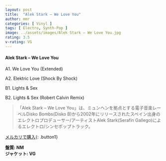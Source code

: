 ```yaml
---
layout: post
title:  "Alek Stark – We Love You"
author: mmr
categories: [ Vinyl ]
tags: [ Electro, Synth-Pop ]
image: ../assets/images/Alek Stark – We Love You.jpg
rating: 3.5
v-rating: VG
---
```


#### Alek Stark – We Love You

A1. We Love You (Extended)

A2. Elektric Love (Shock By Shock)

B1. Lights & Sex

B2. Lights & Sex (Robert Calvin Remix)

> 「Alek Stark – We Love You」は、ミュンヘンを拠点とする電子音楽レーベルDisko Bombs(Disko B)から2002年にリリースされたスペイン出身のエレクトロプロデューサー/アーティストAlek Stark(Serafín Gallego)によるエレクトロ/シンセポップトラック。

[メルカリで購入](https://jp.mercari.com/item/m44739620198){: .button1}

<div class="mt-4 mb-4 d-flex align-items-center">
<strong class="mr-1">盤質: NM</strong>
</div>
<div class="mt-4 mb-4 d-flex align-items-center">
<strong class="mr-1">ジャケット: VG</strong>
</div>
